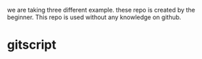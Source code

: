 we are taking three different example.
these repo is created  by the beginner.
This repo is used without any knowledge on github.
# gitscript
